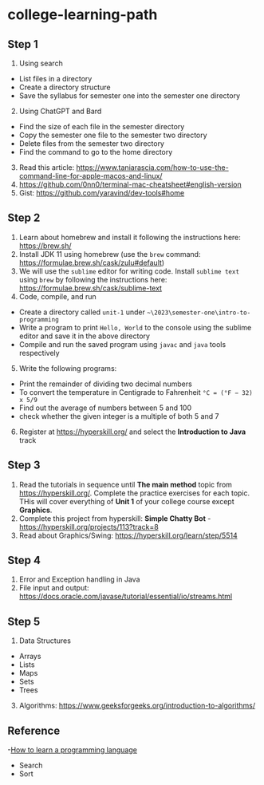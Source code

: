 # college-learning-path

## Step 1

1. Using search
  - List files in a directory
  - Create a directory structure
  - Save the syllabus for semester one into the semester one directory
2. Using ChatGPT and Bard
  - Find the size of each file in the semester directory
  - Copy the semester one file to the semester two directory
  - Delete files from the semester two directory
  - Find the command to go to the home directory
3. Read this article: https://www.taniarascia.com/how-to-use-the-command-line-for-apple-macos-and-linux/
4. https://github.com/0nn0/terminal-mac-cheatsheet#english-version
5. Gist: https://github.com/yaravind/dev-tools#home

## Step 2

1. Learn about homebrew and install it following the instructions here: https://brew.sh/
2. Install JDK 11 using homebrew (use the `brew` command: https://formulae.brew.sh/cask/zulu#default)
3. We will use the `sublime` editor for writing code. Install `sublime text` using `brew` by following the instructions here: https://formulae.brew.sh/cask/sublime-text
4. Code, compile, and run
  - Create a directory called `unit-1` under `~\2023\semester-one\intro-to-programming`
  - Write a program to print `Hello, World` to the console using the sublime editor and save it in the above directory
  - Compile and run the saved program using `javac` and `java` tools respectively
5. Write the following programs:
  - Print the remainder of dividing two decimal numbers
  - To convert the temperature in Centigrade to Fahrenheit `°C = (°F − 32) x 5/9`
  - Find out the average of numbers between 5 and 100
  - check whether the given integer is a multiple of both 5 and 7
6. Register at https://hyperskill.org/ and select the **Introduction to Java** track

## Step 3

1. Read the tutorials in sequence until **The main method** topic from https://hyperskill.org/. Complete the practice exercises for each topic. THis will cover everything of **Unit 1** of your college course except **Graphics**.
2. Complete this project from hyperskill: **Simple Chatty Bot** - https://hyperskill.org/projects/113?track=8
3. Read about Graphics/Swing: https://hyperskill.org/learn/step/5514

## Step 4

1. Error and Exception handling in Java
2. File input and output: https://docs.oracle.com/javase/tutorial/essential/io/streams.html

## Step 5

1. Data Structures
  - Arrays
  - Lists
  - Maps
  - Sets
  - Trees
3. Algorithms: https://www.geeksforgeeks.org/introduction-to-algorithms/

## Reference

-[How to learn a programming language](https://medium.com/@yaravind/how-to-learn-a-programming-language-f62daab0a6cd)
  - Search
  - Sort
